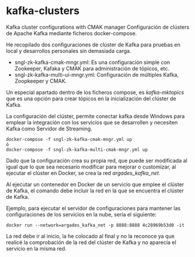 # kafka-clusters
Kafka cluster configurations with CMAK manager
Configuración de clústers de Apache Kafka mediante ficheros docker-compose.

He recopilado dos configuraciones de clúster de Kafka para pruebas en local y desarrollos personales sin demasiada carga.
* sngl-zk-kafka-cmak-mngr.yml:
Es una configuración simple con Zookeeper, Kafaka y CMAK para administración de tópicos, etc.
* sngl-zk-kafka-multi-ui-mngr.yml: Configuración de múltiples Kafka, Zoopkeeper y CMAK.

Un especial apartado dentro de los ficheros compose, es *kafka-mktopics* que es una opción para crear tópicos en la inicialización del clúster de Kafka.

La configuración del clúster, permite conectar kafka desde Windows para emplear la integración con los servicios que se desarrollen y necesiten Kafka como Servidor de Streaming.

```
docker-compose -f sngl-zk-kafka-cmak-mngr.yml up
ó
docker-compose -f sngl-zk-kafka-multi-cmak-mngr.yml up
```

Dado que la configuración crea su propia red, que puede ser modificada al igual que lo que sea necesario modificar para mejorar o customizar, al ejecutar el clúster en Docker, se crea la red *argades_kafka_net*.

Al ejecutar un contenedor en Docker de un servicio que emplee el clúster de Kafka, el comando debe incluir la red en la que se encuentra el clúster de Kafka.

Ejemplo, para ejecutar el servidor de configuraciones para mantener las configuraciones de los servicios en la nube, sería el siguiente:

```
docker run --network=argades_kafka_net -p 8888:8888 4c28969b53d0 -it
```

La red debe ir al inicio, la he colocado al final y no la reconoce ya que realicé la comprobación de la red del clúster de Kafka y no aparecía el servicio en la misma red.
